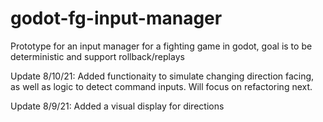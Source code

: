 # godot-fg-input-manager
Prototype for an input manager for a fighting game in godot, goal is to be deterministic and support rollback/replays

Update 8/10/21: Added functionaity to simulate changing direction facing, as well as logic to detect command inputs. Will focus on refactoring next.

Update 8/9/21: Added a visual display for directions

